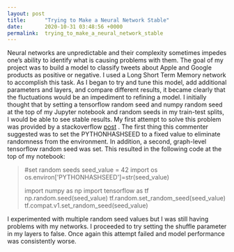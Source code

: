 ```yaml
---
layout: post
title:      "Trying to Make a Neural Network Stable"
date:       2020-10-31 03:48:56 +0000
permalink:  trying_to_make_a_neural_network_stable
---
```



Neural networks are unpredictable and their complexity sometimes impedes one’s ability to identify what is causing problems with them. The goal of my project was to build a model to classify tweets about Apple and Google products as positive or negative. I used a Long Short Term Memory network to accomplish this task. As I began to try and tune this model, add additional parameters and layers, and compare different results, it became clearly that the fluctuations would be an impediment to refining a model. I initially thought that by setting a tensorflow random seed and numpy random seed at the top of my Jupyter notebook and random seeds in my train-test splits, I would be able to see stable results. 
My first attempt to solve this problem was provided by a stackoverflow [post](https://stackoverflow.com/questions/50659482/why-cant-i-get-reproducible-results-in-keras-even-though-i-set-the-random-seeds/) . The first thing this commenter suggested was to set the PYTHONHASHSEED to a fixed value to eliminate randomness from the environment. In addition, a second, graph-level tensorflow random seed was set. This resulted in the following code at the top of my notebook:

> #set random seeds
> seed_value = 42
> import os
> os.environ['PYTHONHASHSEED']=str(seed_value)
> 
> import numpy as np
> import tensorflow as tf
> np.random.seed(seed_value)
> tf.random.set_random_seed(seed_value)
> tf.compat.v1.set_random_seed(seed_value)  

I experimented with multiple random seed values but I was still having problems with my networks. I proceeded to try setting the shuffle parameter in my layers to false. Once again this attempt failed and model performance was consistently worse. 

